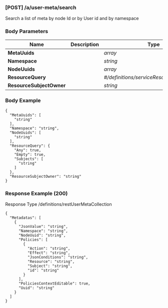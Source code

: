 






### [POST] /a/user-meta/search  
Search a list of meta by node Id or by User id and by namespace  


### Body Parameters

Name | Description | Type | Required
---|---|---|---
**MetaUuids** |  | _array_ |   
**Namespace** |  | _string_ |   
**NodeUuids** |  | _array_ |   
**ResourceQuery** |  | _#/definitions/serviceResourcePolicyQuery_ |   
**ResourceSubjectOwner** |  | _string_ |   


### Body Example
```
{
  "MetaUuids": [
    "string"
  ],
  "Namespace": "string",
  "NodeUuids": [
    "string"
  ],
  "ResourceQuery": {
    "Any": true,
    "Empty": true,
    "Subjects": [
      "string"
    ]
  },
  "ResourceSubjectOwner": "string"
}
```






### Response Example (200)
Response Type /definitions/restUserMetaCollection

```
{
  "Metadatas": [
    {
      "JsonValue": "string",
      "Namespace": "string",
      "NodeUuid": "string",
      "Policies": [
        {
          "Action": "string",
          "Effect": "string",
          "JsonConditions": "string",
          "Resource": "string",
          "Subject": "string",
          "id": "string"
        }
      ],
      "PoliciesContextEditable": true,
      "Uuid": "string"
    }
  ]
}
```


